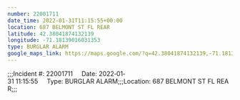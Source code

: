 ```yaml
---
number: 22001711
date_time: 2022-01-31T11:15:55+00:00
location: 687 BELMONT ST FL REAR
latitude: 42.38041874132139
longitude: -71.18139016031353
type: BURGLAR ALARM
google_maps_link: https://maps.google.com/?q=42.38041874132139,-71.18139016031353
---
```


;;;Incident #: 22001711     Date: 2022‐01‐31 11:15:55     Type: BURGLAR ALARM;;;Location: 687 BELMONT ST FL REAR;;;
